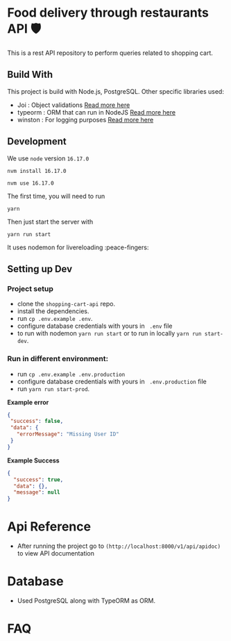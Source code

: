 # Food delivery through restaurants API 🛡️

This is a rest API repository to perform queries related to shopping cart.
## Build With
This project is build with Node.js, PostgreSQL.
Other specific libraries used:
- Joi : Object validations [Read more here](https://joi.dev/api/?v=17.7.0#defaultsmodifierr)
-  typeorm : ORM that can run in NodeJS [Read more here](https://typeorm.io/)
- winston : For logging purposes [Read more here](https://www.npmjs.com/package/winston)
## Development

We use `node` version `16.17.0`

```
nvm install 16.17.0
```

```
nvm use 16.17.0
```

The first time, you will need to run

```
yarn
```

Then just start the server with

```
yarn run start
```

It uses nodemon for livereloading :peace-fingers:

## Setting up Dev

### Project setup

- clone the `shopping-cart-api` repo.
- install the dependencies.
- run `cp .env.example .env`.
- configure database credentials with yours in ` .env` file
- to run with nodemon `yarn run start` or to run in locally `yarn run start-dev`.
### Run in different environment:
- run `cp .env.example .env.production`
- configure database credentials with yours in ` .env.production` file
- run `yarn run start-prod`.

**Example error**

```json
{
 "success": false,
 "data": {
   "errorMessage": "Missing User ID"
 }
}
````

**Example Success**

```json
{
  "success": true,
  "data": {},
  "message": null
}
```
# Api Reference
- After running the project go to `(http://localhost:8000/v1/api/apidoc)` to view API documentation

# Database
- Used PostgreSQL along with TypeORM as ORM.

# FAQ
